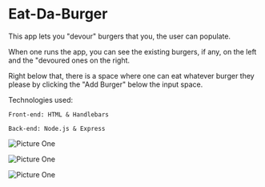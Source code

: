 # Eat-Da-Burger

This app lets you "devour" burgers that you, the user can populate.

When one runs the app, you can see the existing burgers, if any, on the left and the "devoured ones on the right.

Right below that, there is a space where one can eat whatever burger they please by clicking the "Add Burger" below the input space.

Technologies used:

	Front-end: HTML & Handlebars

	Back-end: Node.js & Express

![Picture One](/imgs/burger1.jpg "Example")

![Picture One](/imgs/burger2.jpg "Example")

![Picture One](/imgs/burger3.jpg "Example")